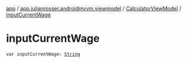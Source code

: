 [app](../../index.md) / [app.julianrosser.androidmvvm.viewmodel](../index.md) / [CalculatorViewModel](index.md) / [inputCurrentWage](./input-current-wage.md)

# inputCurrentWage

`var inputCurrentWage: `[`String`](https://kotlinlang.org/api/latest/jvm/stdlib/kotlin/-string/index.html)